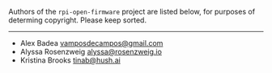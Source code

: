 Authors of the `rpi-open-firmware` project are listed below, for purposes of determing copyright. Please keep sorted.

---

 * Alex Badea <vamposdecampos@gmail.com>
 * Alyssa Rosenzweig <alyssa@rosenzweig.io>
 * Kristina Brooks <tinab@hush.ai>
